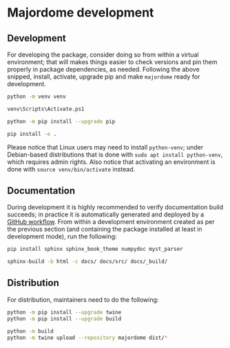 # Majordome development

## Development

For developing the package, consider doing so from within a virtual environment; that will makes things easier to check versions and pin them properly in package dependencies, as needed. Following the above snipped, install, activate, upgrade pip and make `majordome` ready for development.

```bash
python -m venv venv

venv\Scripts\Activate.ps1

python -m pip install --upgrade pip

pip install -e .
```

Please notice that Linux users may need to install `python-venv`; under Debian-based distributions that is done with `sudo apt install python-venv`, which requires admin rights. Also notice that activating an environment is done with `source venv/bin/activate` instead.

## Documentation

During development it is highly recommended to verify documentation build succeeds; in practice it is automatically generated and deployed by a [GitHub workflow](https://github.com/wallytutor/python-majordome/blob/main/.github/workflows/documentation.yml). From within a development environment created as per the previous section (and containing the package installed at least in development mode), run the following:

```bash
pip install sphinx sphinx_book_theme numpydoc myst_parser

sphinx-build -b html -c docs/ docs/src/ docs/_build/
```

## Distribution

For distribution, maintainers need to do the following:

```bash
python -m pip install --upgrade twine
python -m pip install --upgrade build

python -m build
python -m twine upload --repository majordome dist/*
```
